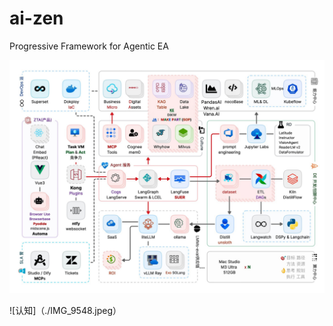 # ai-zen
Progressive Framework for Agentic EA

![EA](./e5458fe08c09f8bc819c39bb75944782.jpeg "Progressive Framework L1-L4 for everyone")

![认知]（./IMG_9548.jpeg）
